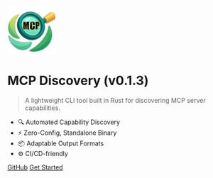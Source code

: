<!-- _coverpage.md -->

![logo](_media/mcp-discovery.png)

<!-- x-release-please-start-version -->

# MCP Discovery (v0.1.3)

<!-- x-release-please-end -->

> A lightweight CLI tool built in Rust for discovering MCP server capabilities.

- 🔍 Automated Capability Discovery
- ⚡ Zero-Config, Standalone Binary
- 📦 Adaptable Output Formats
- ⚙️ CI/CD-friendly

[GitHub](https://github.com/rust-mcp-stack/mcp-discovery)
[Get Started](#mcp-discovery)

<!-- background color -->

<!-- ![color](<rgba(0,0,0,0)>) -->
